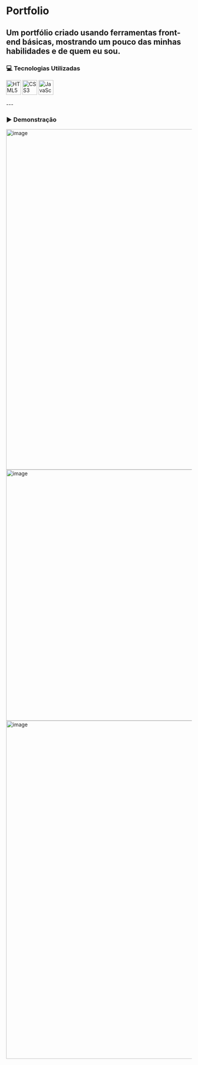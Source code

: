 # Portfolio
Um portfólio criado usando ferramentas front-end básicas, mostrando um pouco das minhas habilidades e de quem eu sou.
---

### 💻 Tecnologias Utilizadas
<p align='left'>
  <img src="https://cdn.jsdelivr.net/gh/devicons/devicon/icons/html5/html5-original.svg" alt="HTML5" width="40" height="40"/>
  <img src="https://cdn.jsdelivr.net/gh/devicons/devicon/icons/css3/css3-original.svg" alt="CSS3" width="40" height="40"/>
  <img src="https://cdn.jsdelivr.net/gh/devicons/devicon/icons/javascript/javascript-original.svg" alt="JavaScript" width="40" height="40"/>
</p>  
---

### ▶ Demonstração
<img width="1901" height="923" alt="image" src="https://github.com/user-attachments/assets/aebb36f9-f3af-49cf-8a00-3aeca329b1eb" />
<img width="1905" height="681" alt="image" src="https://github.com/user-attachments/assets/a32ffdae-2fa8-4b53-8a9e-31089601f79e" />
<img width="1901" height="917" alt="image" src="https://github.com/user-attachments/assets/597828ef-27de-4056-816f-ae52e3a1aa5e" />




          
